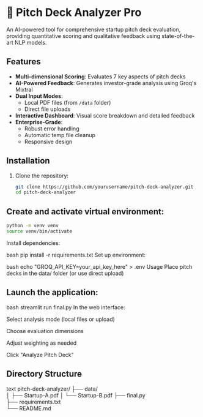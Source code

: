 # 🚀 Pitch Deck Analyzer Pro

An AI-powered tool for comprehensive startup pitch deck evaluation, providing quantitative scoring and qualitative feedback using state-of-the-art NLP models.


## Features

- **Multi-dimensional Scoring**: Evaluates 7 key aspects of pitch decks
- **AI-Powered Feedback**: Generates investor-grade analysis using Groq's Mixtral
- **Dual Input Modes**: 
  - Local PDF files (from `/data` folder)
  - Direct file uploads
- **Interactive Dashboard**: Visual score breakdown and detailed feedback
- **Enterprise-Grade**:
  - Robust error handling
  - Automatic temp file cleanup
  - Responsive design

## Installation

1. Clone the repository:
   ```bash
   git clone https://github.com/yourusername/pitch-deck-analyzer.git
   cd pitch-deck-analyzer


## Create and activate virtual environment:

```bash
python -m venv venv
source venv/bin/activate  
```
Install dependencies:

bash
pip install -r requirements.txt
Set up environment:

bash
echo "GROQ_API_KEY=your_api_key_here" > .env
Usage
Place pitch decks in the data/ folder (or use direct upload)

## Launch the application:

bash
streamlit run final.py
In the web interface:

Select analysis mode (local files or upload)

Choose evaluation dimensions

Adjust weighting as needed

Click "Analyze Pitch Deck"

## Directory Structure
text
pitch-deck-analyzer/
├── data/              
│   ├── Startup-A.pdf
│   └── Startup-B.pdf
├── final.py            
├── requirements.txt    
└── README.md           
